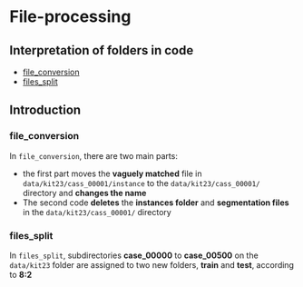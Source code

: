 # File-processing
## Interpretation of folders in code
- [file_conversion](file_conversion)
- [files_split](files_split)
## Introduction
### file_conversion
In `file_conversion`, there are two main parts:<br>
* the first part moves the **vaguely matched** file in `data/kit23/cass_00001/instance` to the `data/kit23/cass_00001/` directory and **changes the name**<br>
* The second code **deletes** the **instances folder** and **segmentation files** in the `data/kit23/cass_00001/` directory
### files_split
In `files_split`, subdirectories **case_00000** to **case_00500** on the `data/kit23` folder are assigned to two new folders, **train** and **test**, according to **8:2**
